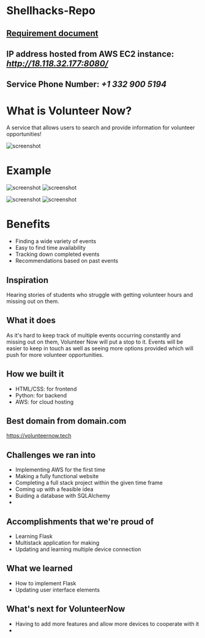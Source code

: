 # Shellhacks-Repo
## [Requirement document](https://docs.google.com/document/d/1ux9aBeog7S1_dD89VTR_7BqGMgx6HApsiPTMT2WzUF4/edit) 
## IP address hosted from AWS EC2 instance: *http://18.118.32.177:8080/*
## Service Phone Number: *+1 332 900 5194*

# What is Volunteer Now?
A service that allows users to search and provide information for volunteer opportunities!

![screenshot](VNLogo.png)

# Example
![screenshot](LoginExample.png)
![screenshot](WebsiteExample.png)


![screenshot](MessageExample(1).png)
![screenshot](MessageExample(2).png)

# Benefits
- Finding a wide variety of events
- Easy to find time availability
- Tracking down completed events
- Recommendations based on past events

## Inspiration
Hearing stories of students who struggle with getting volunteer hours and missing out on them.

## What it does
As it's hard to keep track of multiple events occurring constantly and missing out on them, Volunteer Now will put a stop to it. Events will be easier to keep in touch as well as seeing more options provided which will push for more volunteer opportunities.

## How we built it
- HTML/CSS: for frontend
- Python: for backend
- AWS: for cloud hosting

## Best domain from domain.com
https://volunteernow.tech

## Challenges we ran into
- Implementing AWS for the first time 
- Making a fully functional website
- Completing a full stack project within the given time frame
- Coming up with a feasible idea
- Buiding a database with SQLAlchemy
- 

## Accomplishments that we're proud of
- Learning Flask
- Multistack application for making 
- Updating and learning multiple device connection

## What we learned
- How to implement Flask
- Updating user interface elements

## What's next for VolunteerNow
- Having to add more features and allow more devices to cooperate with it
- 
